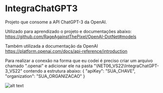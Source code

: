 # IntegraChatGPT3
Projeto que consome a API ChatGPT-3 da OpenAI.

Utilizado para aprendizado o projeto e documentações abaixo:
https://github.com/RageAgainstThePixel/OpenAI-DotNet#models

Também utilizada a documentação da OpenAI
https://platform.openai.com/docs/api-reference/introduction

Para realizar a conexão na forma que eu codei é preciso criar um arquivo chamado ".openai" e adicionar ele na pasta "\NET06_VS22\IntegraChatGPT-3_VS22" contendo a estrutura abaixo:
{
  "apiKey": "SUA_CHAVE",
  "organization": "SUA_ORGANIZACAO"
}

![alt text](https://raw.githubusercontent.com/FernandoStrijeskiLinx/IntegraChatGPT3/main/NET06_VS22/Demo.png)
